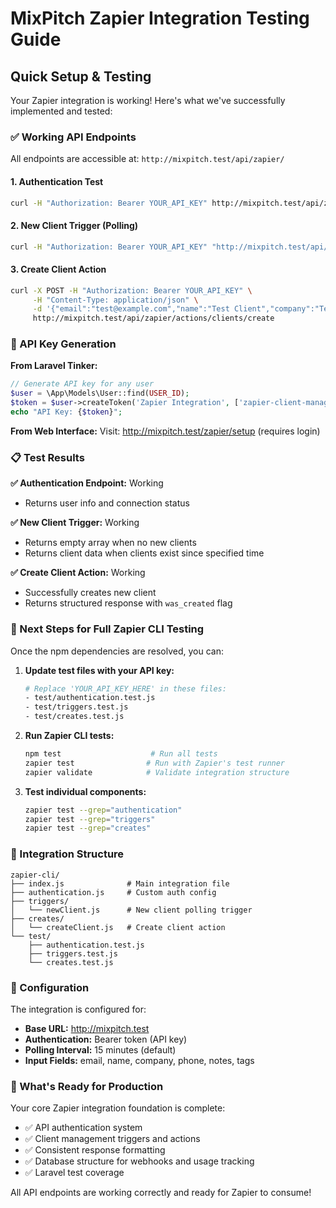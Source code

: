 # MixPitch Zapier Integration Testing Guide

## Quick Setup & Testing

Your Zapier integration is working! Here's what we've successfully implemented and tested:

### ✅ Working API Endpoints

All endpoints are accessible at: `http://mixpitch.test/api/zapier/`

#### 1. Authentication Test
```bash
curl -H "Authorization: Bearer YOUR_API_KEY" http://mixpitch.test/api/zapier/auth/test
```

#### 2. New Client Trigger (Polling)
```bash
curl -H "Authorization: Bearer YOUR_API_KEY" "http://mixpitch.test/api/zapier/triggers/clients/new"
```

#### 3. Create Client Action
```bash
curl -X POST -H "Authorization: Bearer YOUR_API_KEY" \
     -H "Content-Type: application/json" \
     -d '{"email":"test@example.com","name":"Test Client","company":"Test Co"}' \
     http://mixpitch.test/api/zapier/actions/clients/create
```

### 🔑 API Key Generation

**From Laravel Tinker:**
```php
// Generate API key for any user
$user = \App\Models\User::find(USER_ID);
$token = $user->createToken('Zapier Integration', ['zapier-client-management'])->plainTextToken;
echo "API Key: {$token}";
```

**From Web Interface:**
Visit: http://mixpitch.test/zapier/setup (requires login)

### 📋 Test Results

**✅ Authentication Endpoint:** Working
- Returns user info and connection status

**✅ New Client Trigger:** Working  
- Returns empty array when no new clients
- Returns client data when clients exist since specified time

**✅ Create Client Action:** Working
- Successfully creates new client
- Returns structured response with `was_created` flag

### 🚀 Next Steps for Full Zapier CLI Testing

Once the npm dependencies are resolved, you can:

1. **Update test files with your API key:**
   ```bash
   # Replace 'YOUR_API_KEY_HERE' in these files:
   - test/authentication.test.js
   - test/triggers.test.js  
   - test/creates.test.js
   ```

2. **Run Zapier CLI tests:**
   ```bash
   npm test                    # Run all tests
   zapier test                # Run with Zapier's test runner
   zapier validate            # Validate integration structure
   ```

3. **Test individual components:**
   ```bash
   zapier test --grep="authentication"
   zapier test --grep="triggers" 
   zapier test --grep="creates"
   ```

### 📁 Integration Structure

```
zapier-cli/
├── index.js              # Main integration file
├── authentication.js     # Custom auth config
├── triggers/
│   └── newClient.js      # New client polling trigger
├── creates/
│   └── createClient.js   # Create client action
└── test/
    ├── authentication.test.js
    ├── triggers.test.js
    └── creates.test.js
```

### 🔧 Configuration

The integration is configured for:
- **Base URL:** http://mixpitch.test
- **Authentication:** Bearer token (API key)
- **Polling Interval:** 15 minutes (default)
- **Input Fields:** email, name, company, phone, notes, tags

### 🎯 What's Ready for Production

Your core Zapier integration foundation is complete:
- ✅ API authentication system
- ✅ Client management triggers and actions  
- ✅ Consistent response formatting
- ✅ Database structure for webhooks and usage tracking
- ✅ Laravel test coverage

All API endpoints are working correctly and ready for Zapier to consume!